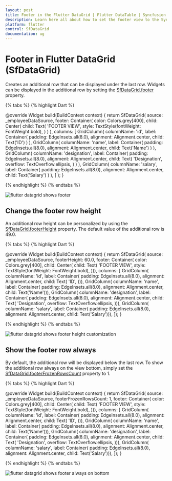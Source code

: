 ```yaml
---
layout: post
title: Footer in the Flutter DataGrid | Flutter DataTable | Syncfusion
description: Learn here all about how to set the footer view to the Syncfusion Flutter DataGrid (SfDataGrid) widget and more.
platform: flutter
control: SfDataGrid
documentation: ug
---
```


# Footer in Flutter DataGrid (SfDataGrid)

Creates an additional row that can be displayed under the last row. Widgets can be displayed in the additional row by setting the [SfDataGrid.footer](https://pub.dev/documentation/syncfusion_flutter_datagrid/latest/datagrid/SfDataGrid/footer.html) property.

{% tabs %}
{% highlight Dart %}

  @override
  Widget build(BuildContext context) {
    return SfDataGrid(
      source: _employeeDataSource,
      footer: Container(
        color: Colors.grey[400],
        child: Center(
          child: Text(
            'FOOTER VIEW',
            style: TextStyle(fontWeight: FontWeight.bold),
          )
        )
      ),
      columns: <GridColumn>[
        GridColumn(
          columnName: 'id',
          label: Container(
            padding: EdgeInsets.all(8.0),
            alignment: Alignment.center,
            child: Text('ID')
          )
        ),
        GridColumn(
          columnName: 'name',
          label: Container(
            padding: EdgeInsets.all(8.0),
            alignment: Alignment.center,
            child: Text('Name')
          )
        ),
        GridColumn(
          columnName: 'designation',
          label: Container(
            padding: EdgeInsets.all(8.0),
            alignment: Alignment.center,
            child: Text(
              'Designation',
              overflow: TextOverflow.ellipsis,
            )
          )
        ),
        GridColumn(
          columnName: 'salary',
          label: Container(
            padding: EdgeInsets.all(8.0),
            alignment: Alignment.center,
            child: Text('Salary')
          )
        ),
      ]
    );
  }

{% endhighlight %}
{% endtabs %}

![flutter datagrid shows footer](images/footer/flutter-datagrid-footer.png)

## Change the footer row height

An additional row height can be personalized by using the [SfDataGrid.footerHeight](https://pub.dev/documentation/syncfusion_flutter_datagrid/latest/datagrid/SfDataGrid/footerHeight.html) property. The default value of the additional row is 49.0.

{% tabs %}
{% highlight Dart %}

  @override
  Widget build(BuildContext context) {
    return SfDataGrid(
        source: _employeeDataSource,
        footerHeight: 60.0,
        footer: Container(
            color: Colors.grey[400],
            child: Center(
                child: Text(
              'FOOTER VIEW',
              style: TextStyle(fontWeight: FontWeight.bold),
            ))),
        columns: <GridColumn>[
          GridColumn(
              columnName: 'id',
              label: Container(
                  padding: EdgeInsets.all(8.0),
                  alignment: Alignment.center,
                  child: Text(
                    'ID',
                  ))),
          GridColumn(
              columnName: 'name',
              label: Container(
                  padding: EdgeInsets.all(8.0),
                  alignment: Alignment.center,
                  child: Text('Name'))),
          GridColumn(
              columnName: 'designation',
              label: Container(
                  padding: EdgeInsets.all(8.0),
                  alignment: Alignment.center,
                  child: Text(
                    'Designation',
                    overflow: TextOverflow.ellipsis,
                  ))),
          GridColumn(
              columnName: 'salary',
              label: Container(
                  padding: EdgeInsets.all(8.0),
                  alignment: Alignment.center,
                  child: Text('Salary'))),
        ]);
  }

{% endhighlight %}
{% endtabs %}

![flutter datagrid shows footer height customization](images/footer/flutter-datagrid-footer-height-customization.png)

## Show the footer row always

By default, the additional row will be displayed below the last row. To show the additional row always on the view bottom, simply set the [SfDataGrid.footerFrozenRowsCount](https://pub.dev/documentation/syncfusion_flutter_datagrid/latest/datagrid/SfDataGrid/footerFrozenRowsCount.html) property to 1.

{% tabs %}
{% highlight Dart %}

  @override
  Widget build(BuildContext context) {
    return SfDataGrid(
        source: _employeeDataSource,
        footerFrozenRowsCount: 1,
        footer: Container(
            color: Colors.grey[400],
            child: Center(
                child: Text(
              'FOOTER VIEW',
              style: TextStyle(fontWeight: FontWeight.bold),
            ))),
        columns: <GridColumn>[
          GridColumn(
              columnName: 'id',
              label: Container(
                  padding: EdgeInsets.all(8.0),
                  alignment: Alignment.center,
                  child: Text(
                    'ID',
                  ))),
          GridColumn(
              columnName: 'name',
              label: Container(
                  padding: EdgeInsets.all(8.0),
                  alignment: Alignment.center,
                  child: Text('Name'))),
          GridColumn(
              columnName: 'designation',
              label: Container(
                  padding: EdgeInsets.all(8.0),
                  alignment: Alignment.center,
                  child: Text(
                    'Designation',
                    overflow: TextOverflow.ellipsis,
                  ))),
          GridColumn(
              columnName: 'salary',
              label: Container(
                  padding: EdgeInsets.all(8.0),
                  alignment: Alignment.center,
                  child: Text('Salary'))),
        ]);
  }

{% endhighlight %}
{% endtabs %}

![flutter datagrid shows footer always on bottom](images/footer/flutter-datagrid-footer-on-bottom.gif)

